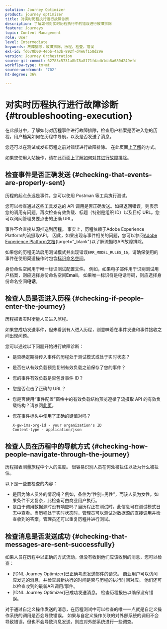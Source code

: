 ```yaml
---
solution: Journey Optimizer
product: journey optimizer
title: 对实时历程执行进行故障诊断
description: 了解如何对实时历程执行中的错误进行故障排除
feature: Journeys
topic: Content Management
role: User
level: Intermediate
keywords: 故障排除，故障排除，历程，检查，错误
exl-id: fd670b00-4ebb-4a3b-892f-d4e6f158d29e
version: Journey Orchestration
source-git-commit: 62783c5731a8b78a8171fdadb1da8a680d249efd
workflow-type: tm+mt
source-wordcount: '702'
ht-degree: 36%

---
```


# 对实时历程执行进行故障诊断 {#troubleshooting-execution}

在此部分中，了解如何对历程事件进行故障排除，检查用户档案是否进入您的历程，用户档案如何在历程中导航，以及是否发送了消息。

您还可以在测试或发布历程之前对错误进行故障排除。 在此页面[上了解](troubleshooting.md)的方式。

如果您使用入站操作，请在此页面[上了解如何对其进行故障排除](troubleshooting-inbound.md)。

## 检查事件是否正确发送 {#checking-that-events-are-properly-sent}

历程的起点永远是事件。您可以使用 Postman 等工具执行测试。

您可以检查通过这些工具发送的 API 调用是否正确发送。如果返回错误，则表示您的调用有问题。再次检查有效负载、标题（特别是组织 ID）以及目标 URL。您可以询问管理员要点击的正确 URL。

事件不会直接从源推送到历程。 事实上，历程依赖于Adobe Experience Platform的流摄取API。 因此，如果出现与事件相关的问题，您可以参阅[Adobe Experience Platform文档](https://experienceleague.adobe.com/docs/experience-platform/ingestion/streaming/troubleshooting.html){target="_blank"}以了解流摄取API故障排除。

如果您的历程无法启用测试模式并出现错误`ERR_MODEL_RULES_16`，请确保使用的事件在使用渠道操作时包含[标识命名空间](../audience/get-started-identity.md)。

身份命名空间用于唯一标识测试配置文件。 例如，如果电子邮件用于识别测试用户档案，则应选择身份命名空间&#x200B;**Email**。 如果唯一标识符是电话号码，则应选择身份命名空间&#x200B;**电话**。

## 检查人员是否进入历程 {#checking-if-people-enter-the-journey}

历程报表实时衡量人员进入旅程。

如果您成功发送事件，但未看到有人进入历程，则意味着在事件发送和事件接收之间出现问题。

您可以通过以下问题开始进行故障诊断：

* 是否确定期待传入事件的历程处于测试模式或处于实时状态？
* 是否在从有效负载预览复制有效负载之前保存了您的事件？
* 您的事件有效负载是否包含事件 ID？
* 您是否点击了正确的 URL？
* 您是否使用“事件配置”窗格中的有效负载结构预览遵循了流摄取 API 的有效负载结构？请参阅[此页](../event/about-creating.md#preview-the-payload)。
* 您在事件标头中使用了正确的键值对吗？

  ```
  X-gw-ims-org-id - your organization's ID
  Content-type - application/json
  ```

## 检查人员在历程中的导航方式 {#checking-how-people-navigate-through-the-journey}

历程报表测量旅程中个人的进度。 很容易识别人员在何处被拦住以及为什么被拦住。

以下是一些要检查的内容：

* 是因为除人员外的情况吗？例如，条件为“性别=男性”，而该人员为女性。如果条件不太复杂，此检查可由商业用户执行。
* 是由于调用数据源时没有响应吗？当历程正在测试时，此信息可在测试模式日志中查看。当历程处于实时状态时，管理员可以测试对数据源的直接调用并检查收到的答案。管理员还可以重复历程并进行测试。

## 检查消息是否发送成功 {#checking-that-messages-are-sent-successfully}

如果人员在历程中以正确的方式流动，但没有收到他们应该收到的消息，您可以检查：

* [!DNL Journey Optimizer]已正确考虑发送邮件的请求。 商业用户可以访问应发送的消息，并检查最新执行的时间是否与历程的执行时间对应。 他们还可以检查收到的最新API调用/事件。
* [!DNL Journey Optimizer]已成功发送消息。 检查历程报告以确保没有错误。

对于通过自定义操作发送的消息，在历程测试中可以检查的唯一一点就是自定义操作系统的调用是否会导致错误。 如果与自定义操作关联的对外部系统的调用不会导致错误，但也不会导致消息发送，则应对外部系统进行一些调查。
